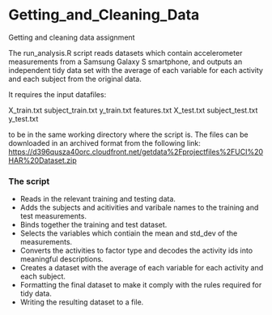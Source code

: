 # Getting_and_Cleaning_Data
Getting and cleaning data assignment

The run_analysis.R script reads datasets which contain accelerometer measurements 
from a Samsung Galaxy S smartphone, and outputs an independent tidy data set 
with the average of each variable for each activity and each subject from the original data.

It requires the input datafiles:

X_train.txt
subject_train.txt
y_train.txt
features.txt
X_test.txt
subject_test.txt
y_test.txt

to be in the same working directory where the script is.
The files can be downloaded in an archived format from the following link:
https://d396qusza40orc.cloudfront.net/getdata%2Fprojectfiles%2FUCI%20HAR%20Dataset.zip


### The script 

* Reads in the relevant training and testing data.
* Adds the subjects and acitivities and varibale names to the training and test measurements.
* Binds together the training and test dataset.
* Selects the variables which contiain the mean and std_dev of the measurements.
* Converts the activities to factor type and decodes the activity ids into meaningful descriptions.
* Creates a dataset with the average of each variable for each activity and each subject.
* Formatting the final dataset to make it comply with the rules required for tidy data.
* Writing the resulting dataset to a file.
